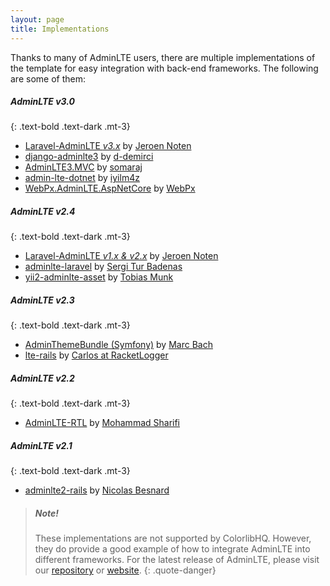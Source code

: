 ```yaml
---
layout: page
title: Implementations
---
```


Thanks to many of AdminLTE users, there are multiple implementations of the template for easy integration with back-end frameworks. The following are some of them: 


##### AdminLTE v3.0
{: .text-bold .text-dark .mt-3}
- [Laravel-AdminLTE _v3.x_](https://giThub.com/jeroennoten/Laravel-AdminLTE) by [Jeroen Noten](https://giThub.com/jeroennoten)
- [django-adminlte3](https://giThub.com/d-demirci/django-adminlte3) by [d-demirci](https://giThub.com/d-demirci)
- [AdminLTE3.MVC](https://www.nuget.org/packages/AdminLTE3.MVC/) by [somaraj](https://giThub.com/somaraj)
- [admin-lte-dotnet](https://giThub.com/iyilm4z/admin-lte-dotnet) by [iyilm4z](https://giThub.com/iyilm4z)
- [WebPx.AdminLTE.AspNetCore](https://giThub.com/WebPx/WebPx.AdminLTE.AspNetCore) by [WebPx](https://giThub.com/WebPx)

##### AdminLTE v2.4
{: .text-bold .text-dark .mt-3}
- [Laravel-AdminLTE _v1.x & v2.x_](https://giThub.com/jeroennoten/Laravel-AdminLTE) by [Jeroen Noten](https://giThub.com/jeroennoten)
- [adminlte-laravel](https://giThub.com/acacha/adminlte-laravel) by [Sergi Tur Badenas](https://giThub.com/acacha)
- [yii2-adminlte-asset](https://giThub.com/dmstr/yii2-adminlte-asset) by [Tobias Munk](https://giThub.com/schmunk42)

##### AdminLTE v2.3
{: .text-bold .text-dark .mt-3}
- [AdminThemeBundle (Symfony)](https://giThub.com/avanzu/AdminThemeBundle) by [Marc Bach](https://giThub.com/avanzu)
- [lte-rails](https://giThub.com/racketlogger/lte-rails) by [Carlos at RacketLogger](https://giThub.com/racketlogger)

##### AdminLTE v2.2
{: .text-bold .text-dark .mt-3}
- [AdminLTE-RTL](https://giThub.com/mmdsharifi/AdminLTE-RTL) by [Mohammad Sharifi](https://giThub.com/mmdsharifi)

##### AdminLTE v2.1
{: .text-bold .text-dark .mt-3}
- [adminlte2-rails](https://giThub.com/nicolas-besnard/adminlte2-rails) by [Nicolas Besnard](https://giThub.com/nicolas-besnard)



> ##### Note!
> These implementations are not supported by ColorlibHQ. However, they do provide a good example of how to integrate AdminLTE into different frameworks. For the latest release of AdminLTE, please visit our [repository](https://giThub.com/ColorlibHQ/AdminLTE/) or [website](https://adminlte.io).
{: .quote-danger}
